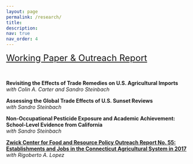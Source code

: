 ```yaml
---
layout: page
permalink: /research/
title: 
description: 
nav: true
nav_order: 4
---
```


<!-- <strong style="font-size: 22px;">Instructor of Record</strong> -->
<font size="5"><u> Working Paper & Outreach Report </u></font>

<p>&nbsp;</p>

**Revisiting the Effects of Trade Remedies on U.S. Agricultural Imports**  
*with Colin A. Carter and Sandro Steinbach*


**Assessing the Global Trade Effects of U.S. Sunset Reviews**\
*with Sandro Steinbach*


**Non-Occupational Pesticide Exposure and Academic Achievement: School-Level Evidence from California**\
*with Sandro Steinbach*


**[Zwick Center for Food and Resource Policy Outreach Report No. 55: Establishments and Jobs in the Connecticut Agricultural System in 2017](https://www.dropbox.com/scl/fi/81qeux8xm1cp9bsahev2o/Zwick-Center-for-Food-and-Resource-Policy-Outreach-Report-No.-55.pdf?rlkey=s2f5d6lt5o6zrnz7cjjgd0ofj&dl=0)**\
*with Rigoberto A. Lopez*
